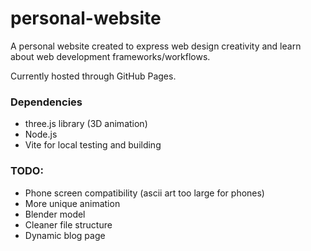 # personal-website

A personal website created to express web design creativity and learn about web development frameworks/workflows.

Currently hosted through GitHub Pages.

### Dependencies

+ three.js library (3D animation)
+ Node.js
+ Vite for local testing and building

### TODO:

+ Phone screen compatibility (ascii art too large for phones)
+ More unique animation
+ Blender model
+ Cleaner file structure
+ Dynamic blog page

